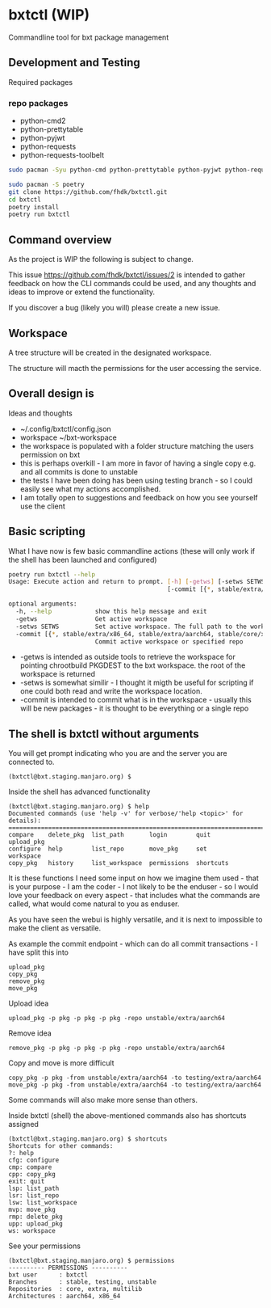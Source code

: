 # bxtctl (WIP)

Commandline tool for bxt package management

## Development and Testing
Required packages

### repo packages

- python-cmd2
- python-prettytable
- python-pyjwt
- python-requests
- python-requests-toolbelt

```bash
sudo pacman -Syu python-cmd python-prettytable python-pyjwt python-requests python-requests-toolbelt
```

```bash
sudo pacman -S poetry
git clone https://github.com/fhdk/bxtctl.git
cd bxtctl
poetry install
poetry run bxtctl
```

## Command overview

As the project is WIP the following is subject to change.

This issue https://github.com/fhdk/bxtctl/issues/2 is intended to gather feedback on how the CLI commands could be used,
and any thoughts and ideas to improve or extend the functionality.

If you discover a bug (likely you will) please create a new issue.

## Workspace
A tree structure will be created in the designated workspace.

The structure will macth the permissions for the user accessing the service.

## Overall design is
Ideas and thoughts
- ~/.config/bxtctl/config.json
- workspace ~/bxt-workspace
- the workspace is populated with a folder structure matching the users permission on bxt
- this is perhaps overkill - I am more in favor of having a single copy e.g. and all commits is done to unstable
- the tests I have been doing has been using testing branch - so I could easily see what my actions accomplished.
- I am totally open to suggestions and feedback on how you see yourself use the client

## Basic scripting
What I have now is few basic commandline actions (these will only work if the shell has been launched and configured)

```bash
poetry run bxtctl --help
Usage: Execute action and return to prompt. [-h] [-getws] [-setws SETWS]
                                            [-commit [{*, stable/extra/x86_64, stable/extra/aarch64, stable/core/x86_64, stable/core/aarch64, stable/multilib/x86_64, stable/multilib/aarch64, unstable/extra/x86_64, unstable/extra/aarch64, unstable/core/x86_64, unstable/core/aarch64, unstable/multilib/x86_64, unstable/multilib/aarch64, testing/extra/x86_64, testing/extra/aarch64, testing/core/x86_64, testing/core/aarch64, testing/multilib/x86_64, testing/multilib/aarch64}]]

optional arguments:
  -h, --help            show this help message and exit
  -getws                Get active workspace
  -setws SETWS          Set active workspace. The full path to the workspace
  -commit [{*, stable/extra/x86_64, stable/extra/aarch64, stable/core/x86_64, stable/core/aarch64, stable/multilib/x86_64, stable/multilib/aarch64, unstable/extra/x86_64, unstable/extra/aarch64, unstable/core/x86_64, unstable/core/aarch64, unstable/multilib/x86_64, unstable/multilib/aarch64, testing/extra/x86_64, testing/extra/aarch64, testing/core/x86_64, testing/core/aarch64, testing/multilib/x86_64, testing/multilib/aarch64}]
                        Commit active workspace or specified repo
```

- -getws is intended as outside tools to retrieve the workspace for pointing chrootbuild PKGDEST to the bxt workspace. the root of the workspace is returned
- -setws is somewhat similir - I thought it migth be useful for scripting if one could both read and write the workspace location.
- -commit is intended to commit what is in the workspace - usually this will be new packages - it is thought to be everything or a single repo

## The shell is bxtctl without arguments

You will get prompt indicating who you are and the server you are connected to.

```shell
(bxtctl@bxt.staging.manjaro.org) $ 
```

Inside the shell has advanced functionality

```shell
(bxtctl@bxt.staging.manjaro.org) $ help
Documented commands (use 'help -v' for verbose/'help <topic>' for details):
===========================================================================
compare    delete_pkg  list_path       login        quit       upload_pkg
configure  help        list_repo       move_pkg     set        workspace 
copy_pkg   history     list_workspace  permissions  shortcuts
```

It is these functions I need some input on how we imagine them used - that is your purpose - I am the coder - I not likely to be the enduser - so I would love your feedback on every aspect - that includes what the commands are called, what would come natural to you as enduser.

As you have seen the webui is highly versatile, and it is next to impossible to make the client as versatile.

As example the commit endpoint - which can do all commit transactions - I have split this into

```text
upload_pkg
copy_pkg
remove_pkg
move_pkg
```

Upload idea

```text
upload_pkg -p pkg -p pkg -p pkg -repo unstable/extra/aarch64
```

Remove idea

```text
remove_pkg -p pkg -p pkg -p pkg -repo unstable/extra/aarch64
```

Copy and move is more difficult

```text
copy_pkg -p pkg -from unstable/extra/aarch64 -to testing/extra/aarch64
move_pkg -p pkg -from unstable/extra/aarch64 -to testing/extra/aarch64
```

Some commands will also make more sense than others.

Inside bxtctl (shell) the above-mentioned commands also has shortcuts assigned

```shell
(bxtctl@bxt.staging.manjaro.org) $ shortcuts
Shortcuts for other commands:
?: help
cfg: configure
cmp: compare
cpp: copy_pkg
exit: quit
lsp: list_path
lsr: list_repo
lsw: list_workspace
mvp: move_pkg
rmp: delete_pkg
upp: upload_pkg
ws: workspace
```

See your permissions

```shell
(bxtctl@bxt.staging.manjaro.org) $ permissions
---------- PERMISSIONS ----------
bxt user      : bxtctl
Branches      : stable, testing, unstable
Repositories  : core, extra, multilib
Architectures : aarch64, x86_64
```

